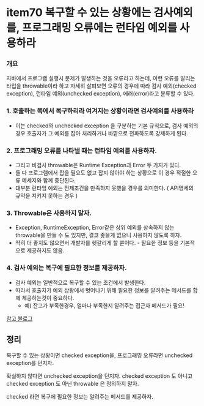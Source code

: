 # item70 복구할 수 있는 상황에는 검사예외를, 프로그래밍 오류에는 런타임 예외를 사용하라



### 개요

자바에서 프로그램 실행시 문제가 발생하는 것을 오류라고 하는데, 이런 오류를 알리는 타입을 throwable이라 하고 자세히 살펴보면 오류의 경우에 따라 검사 예외(checked exception), 런타임 예외(unchecked exception), 에러(error)라고 분류할 수 있다. 



### 1. 호출하는 쪽에서 복구하리라 여겨지는 상황이라면 검사예외를 사용하라

- 이는 checked와 unchecked exception 을 구분하는 기본 규칙으로, 검사 예외의 경우 호출자가 그 예외를 잡아 처리하거나 바깥으로 전파하도록 강제하게 된다. 



### 2. 프로그래밍 오류를 나타낼 때는 런타임 예외를 사용하자.

- 그리고 비검사 throwable은 Runtime Exception과 Error 두 가지가 있다. 
- 둘 다 프로그램에서 잡을 필요도 없고 잡지 않아야 하는 상황으로 이 경우 적절한 오류 메세지와 함께 중단된다. 
- 대부분 런타임 예외는 전제조건을 만족하지 못했을 경우를 의미한다. ( API명세의 규약을 지키지 못하는 경우 )



### 3. Throwable은 사용하지 말자. 

- Exception, RuntimeException, Error같은 상위 예외를 상속하지 않는 throwable을 만들 수 도 있지만, 결코 좋을게 없으니 사용하지 않도록 하자.
- 딱히 더 좋지도 않으면서 개발자를 헷갈리게 할 뿐이다. - 필요한 정보 등을 기본적으로 제공하지도 않음.



### 4. 검사 예외는 복구에 필요한 정보를 제공하자. 

- 검사 예외는 일반적으로 복구할 수 있는 조건에서 발생한다.
- 따라서 호출자가 예외 상황에서 벗어나기 위해 필요한 정보를 알려주는 메서드를 함께 제공하는것이 중요하다. 
  - 예) 잔고가 부족한경우, 얼마나 부족한지 알려주는 접근자 메서드가 필요!



[참고 블로그](https://inpa.tistory.com/entry/JAVA-☕-에러Error-와-예외-클래스Exception-💯-총정리)



## 정리

복구할 수 있는 상황이면 checked exception을,  프로그래밍 오류라면 unchecked exception를 던지자.

확실하지 않다면 unchecked exception을 던지자.
checked exception 도 아니고 checked exception 도 아닌 throwable 은 정의하지 말자.

checked 라면 복구에 필요한 정보는 알려주는 메서드를 제공하자.









